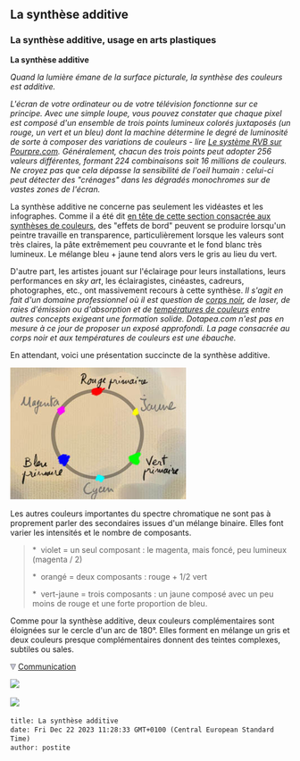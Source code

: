 ## La synthèse additive
### La synthèse additive, usage en arts plastiques
 **La synthèse additive**  

_Quand la lumière émane de la surface picturale, la synthèse des couleurs est additive._

_L'écran de votre ordinateur ou de votre télévision fonctionne sur ce principe. Avec une simple loupe, vous pouvez constater que chaque pixel est composé d'un ensemble de trois points lumineux colorés juxtaposés (un rouge, un vert et un bleu) dont la machine détermine le degré de luminosité de sorte à composer des variations de couleurs - lire [](http://www.pourpre.com/modrvb.php)[Le système RVB sur Pourpre.com](http://www.pourpre.com/modrvb.php). Généralement, chacun des trois points peut adopter 256 valeurs différentes, formant 224 combinaisons soit 16 millions de couleurs. Ne croyez pas que cela dépasse la sensibilité de l'oeil humain : celui-ci peut détecter des "crénages" dans les dégradés monochromes sur de vastes zones de l'écran._

La synthèse additive ne concerne pas seulement les vidéastes et les infographes. Comme il a été dit [en tête de cette section consacrée aux synthèses de couleurs](synthesedecouleurs.html), des "effets de bord" peuvent se produire lorsqu'un peintre travaille en transparence, particulièrement lorsque les valeurs sont très claires, la pâte extrêmement peu couvrante et le fond blanc très lumineux. Le mélange bleu + jaune tend alors vers le gris au lieu du vert.

D'autre part, les artistes jouant sur l'éclairage pour leurs installations, leurs performances en _sky art_, les éclairagistes, cinéastes, cadreurs, photographes, etc., ont massivement recours à cette synthèse. _Il s'agit en fait d'un domaine professionnel où il est question de [corps noir](corpsnoir.html), de laser, de raies d'émission ou d'absorption et de [températures de couleurs](corpsnoir.html#temperaturedecouleurs) entre autres concepts exigeant une formation solide. Dotapea.com n'est pas en mesure à ce jour de proposer un exposé approfondi. La page consacrée au corps noir et aux températures de couleurs est une ébauche._

En attendant, voici une présentation succincte de la synthèse additive.

![](images/syntheseadditive.jpg)

Les autres couleurs importantes du spectre chromatique ne sont pas à proprement parler des secondaires issues d'un mélange binaire. Elles font varier les intensités et le nombre de composants.

> \*  violet \= un seul composant : le magenta, mais foncé, peu lumineux (magenta / 2)
> 
> \*  orangé \= deux composants : rouge + 1/2 vert
> 
> \*  vert-jaune \= trois composants : un jaune composé avec un peu moins de rouge et une forte proportion de bleu.

Comme pour la synthèse additive, deux couleurs complémentaires sont éloignées sur le cercle d'un arc de 180°. Elles forment en mélange un gris et deux couleurs presque complémentaires donnent des teintes complexes, subtiles ou sales.



![](images/flechebas.gif) [Communication](http://www.artrealite.com/annonceurs.htm) 

[![](https://cbonvin.fr/sites/regie.artrealite.com/visuels/campagne1.png)](index-2.html#20131014)

![](https://cbonvin.fr/sites/regie.artrealite.com/visuels/campagne2.png)
```
title: La synthèse additive
date: Fri Dec 22 2023 11:28:33 GMT+0100 (Central European Standard Time)
author: postite
```
